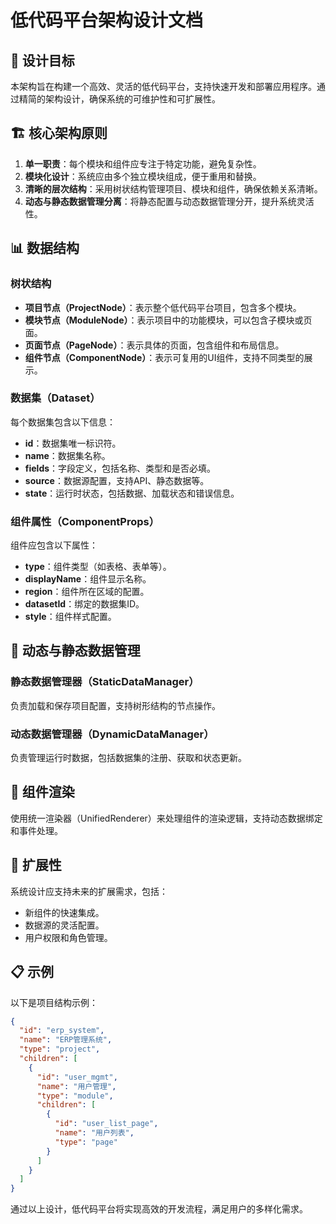 # 低代码平台架构设计文档

## 🎯 设计目标

本架构旨在构建一个高效、灵活的低代码平台，支持快速开发和部署应用程序。通过精简的架构设计，确保系统的可维护性和可扩展性。

## 🏗️ 核心架构原则

1. **单一职责**：每个模块和组件应专注于特定功能，避免复杂性。
2. **模块化设计**：系统应由多个独立模块组成，便于重用和替换。
3. **清晰的层次结构**：采用树状结构管理项目、模块和组件，确保依赖关系清晰。
4. **动态与静态数据管理分离**：将静态配置与动态数据管理分开，提升系统灵活性。

## 📊 数据结构

### 树状结构

- **项目节点（ProjectNode）**：表示整个低代码平台项目，包含多个模块。
- **模块节点（ModuleNode）**：表示项目中的功能模块，可以包含子模块或页面。
- **页面节点（PageNode）**：表示具体的页面，包含组件和布局信息。
- **组件节点（ComponentNode）**：表示可复用的UI组件，支持不同类型的展示。

### 数据集（Dataset）

每个数据集包含以下信息：

- **id**：数据集唯一标识符。
- **name**：数据集名称。
- **fields**：字段定义，包括名称、类型和是否必填。
- **source**：数据源配置，支持API、静态数据等。
- **state**：运行时状态，包括数据、加载状态和错误信息。

### 组件属性（ComponentProps）

组件应包含以下属性：

- **type**：组件类型（如表格、表单等）。
- **displayName**：组件显示名称。
- **region**：组件所在区域的配置。
- **datasetId**：绑定的数据集ID。
- **style**：组件样式配置。

## 🔄 动态与静态数据管理

### 静态数据管理器（StaticDataManager）

负责加载和保存项目配置，支持树形结构的节点操作。

### 动态数据管理器（DynamicDataManager）

负责管理运行时数据，包括数据集的注册、获取和状态更新。

## 🎨 组件渲染

使用统一渲染器（UnifiedRenderer）来处理组件的渲染逻辑，支持动态数据绑定和事件处理。

## 🚀 扩展性

系统设计应支持未来的扩展需求，包括：

- 新组件的快速集成。
- 数据源的灵活配置。
- 用户权限和角色管理。

## 📋 示例

以下是项目结构示例：

```json
{
  "id": "erp_system",
  "name": "ERP管理系统",
  "type": "project",
  "children": [
    {
      "id": "user_mgmt",
      "name": "用户管理",
      "type": "module",
      "children": [
        {
          "id": "user_list_page",
          "name": "用户列表",
          "type": "page"
        }
      ]
    }
  ]
}
```

通过以上设计，低代码平台将实现高效的开发流程，满足用户的多样化需求。
